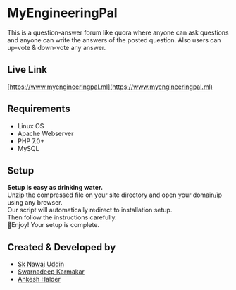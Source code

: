 # MyEngineeringPal
This is a question-answer forum like quora where anyone can ask questions and anyone can write the answers of the posted question. Also users can up-vote & down-vote any answer. 
## Live Link
[https://www.myengineeringpal.ml](https://www.myengineeringpal.ml)
## Requirements
- Linux OS
- Apache Webserver
- PHP 7.0+
- MySQL
## Setup
**Setup is easy as drinking water.** \
Unzip the compressed file on your site directory and open your domain/ip using any browser. \
Our script will automatically redirect to installation setup. \
Then follow the instructions carefully. \
🎉Enjoy! Your setup is complete.
## Created & Developed by
- [Sk Nawaj Uddin](https://www.linkedin.com/in/sk-nawaj-uddin7878/)
- [Swarnadeep Karmakar](https://www.linkedin.com/in/iamswarnadeep/)
- [Ankesh Halder](https://www.linkedin.com/in/ankesh-halder-6b5556243/) 

